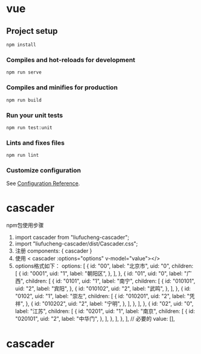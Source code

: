 # vue

## Project setup
```
npm install
```

### Compiles and hot-reloads for development
```
npm run serve
```

### Compiles and minifies for production
```
npm run build
```

### Run your unit tests
```
npm run test:unit
```

### Lints and fixes files
```
npm run lint
```

### Customize configuration
See [Configuration Reference](https://cli.vuejs.org/config/).
# cascader
npm包使用步骤
1. import cascader from "liufucheng-cascader";
2. import "liufucheng-cascader/dist/Cascader.css";
3. 注册 components: { cascader }
4. 使用 < cascader :options="options" v-model="value"></>
5. options格式如下：
    options: [
        {
          id: "00",
          label: "北京市",
          uid: "0",
          children: [
            {
              id: "0001",
              uid: "1",
              label: "朝阳区",
            },
          ],
        },
        {
          id: "01",
          uid: "0",
          label: "广西",
          children: [
            {
              id: "0101",
              uid: "1",
              label: "南宁",
              children: [
                {
                  id: "010101",
                  uid: "2",
                  label: "宾阳",
                },
                {
                  id: "010102",
                  uid: "2",
                  label: "武鸣",
                },
              ],
            },
            {
              id: "0102",
              uid: "1",
              label: "崇左",
              children: [
                {
                  id: "010201",
                  uid: "2",
                  label: "凭祥",
                },
                {
                  id: "010202",
                  uid: "2",
                  label: "宁明",
                },
              ],
            },
          ],
        },
        {
          id: "02",
          uid: "0",
          label: "江苏",
          children: [
            {
              id: "0201",
              uid: "1",
              label: "南京",
              children: [
                {
                  id: "020101",
                  uid: "2",
                  label: "中华门",
                },
              ],
            },
          ],
        },
      ],
// 必要的
value: [],
# cascader
